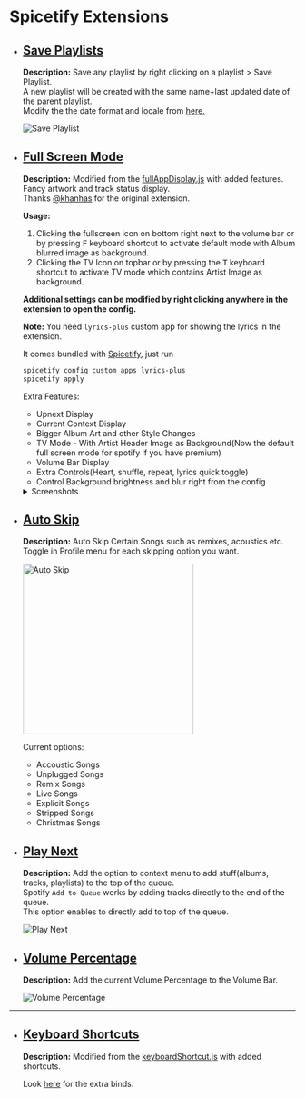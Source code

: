 # Spicetify Extensions

  - ## [Save Playlists](https://github.com/daksh2k/Spicetify-stuff/blob/master/Extensions/savePlaylists.js)
    **Description:** Save any playlist by right clicking on a playlist > Save Playlist.\
    A new playlist will be created with the same name+last updated date of the parent playlist.\
    Modify the the date format and locale from [here.](https://github.com/daksh2k/Spicetify-stuff/blob/master/Extensions/savePlaylists.js#L11-L14)

    ![Save Playlist](https://i.imgur.com/2AEyRrs.png)
  - ## [Full Screen Mode](https://github.com/daksh2k/Spicetify-stuff/blob/master/Extensions/fullScreen.js)
    **Description:** Modified from the [fullAppDisplay.js](https://github.com/khanhas/spicetify-cli/blob/master/Extensions/fullAppDisplay.js) with added features.\
    Fancy artwork and track status display.\
    Thanks [@khanhas](https://github.com/khanhas) for the original extension.
    
    **Usage:** 
    1. Clicking the fullscreen icon on bottom right next to the volume bar or by pressing <kbd>F</kbd> keyboard shortcut to activate default mode with Album blurred image as background.
    2. Clicking the TV Icon on topbar or by pressing the <kbd>T</kbd> keyboard shortcut to activate TV mode which contains Artist Image as background.
    
    **Additional settings can be modified by right clicking anywhere in the extension to open the config.**
    
    **Note:** You need `lyrics-plus` custom app for showing the lyrics in the extension.
    
    It comes bundled with [Spicetify](https://spicetify.app/docs/getting-started/custom-apps), just run 
    
    ```ps
    spicetify config custom_apps lyrics-plus
    spicetify apply
    ```
    
    Extra Features:
    - Upnext Display
    - Current Context Display
    - Bigger Album Art and other Style Changes
    - TV Mode - With Artist Header Image as Background(Now the default full screen mode for spotify if you have premium)
    - Volume Bar Display
    - Extra Controls(Heart, shuffle, repeat, lyrics quick toggle)
    - Control Background brightness and blur right from the config

    <details>
      <summary>Screenshots </summary>
      <img align="center" src="https://i.imgur.com/uPbnZkz.png" alt="Default Mode" width="712" height="auto"/><hr>
      <img align="center" src="https://i.imgur.com/Kii9Khb.jpeg" alt="Default Mode3" width="712" height="auto"/><hr>
      <img align="center" src="https://i.imgur.com/rwPmLLD.png" alt="TV Mode" width="712" height="auto"/><hr>
      <img align="center" src="https://i.imgur.com/LtYLHiv.jpg" alt="TV Mode2" width="712" height="auto"/>
    </details>

      
  - ## [Auto Skip](https://github.com/daksh2k/Spicetify-stuff/blob/master/Extensions/autoSkip.js)
    **Description:** Auto Skip Certain Songs such as remixes, acoustics etc.\
    Toggle in Profile menu for each skipping option you want.

    <img src="https://i.imgur.com/GxdGp9t.png" alt="Auto Skip" width="300" height="auto"/>

    Current options:
    - Accoustic Songs
    - Unplugged Songs
    - Remix Songs
    - Live Songs
    - Explicit Songs
    - Stripped Songs
    - Christmas Songs

  - ## [Play Next](https://github.com/daksh2k/Spicetify-stuff/blob/master/Extensions/playNext.js)
    **Description:** Add the option to context menu to add stuff(albums, tracks, playlists) to the top of the queue.\
    Spotify `Add to Queue` works by adding tracks directly to the end of the queue.\
    This option enables to directly add to top of the queue.

    ![Play Next](https://i.imgur.com/osY8QmH.png)
  
  - ## [Volume Percentage](https://github.com/daksh2k/Spicetify-stuff/blob/master/Extensions/volumePercentage.js)
    **Description:** Add the current Volume Percentage to the Volume Bar.
    
    ![Volume Percentage](https://i.imgur.com/lQQXSIg.png)
   <hr>
  

  - ## [Keyboard Shortcuts](https://github.com/daksh2k/Spicetify-stuff/blob/master/Extensions/keyboardShortcutMy.js)
    **Description:** Modified from the [keyboardShortcut.js](https://github.com/khanhas/spicetify-cli/blob/master/Extensions/keyboardShortcut.js) with added shortcuts.

    Look [here](https://github.com/daksh2k/Spicetify-stuff/blob/master/Extensions/keyboardShortcutMy.js#L56-L134) for the extra binds.
